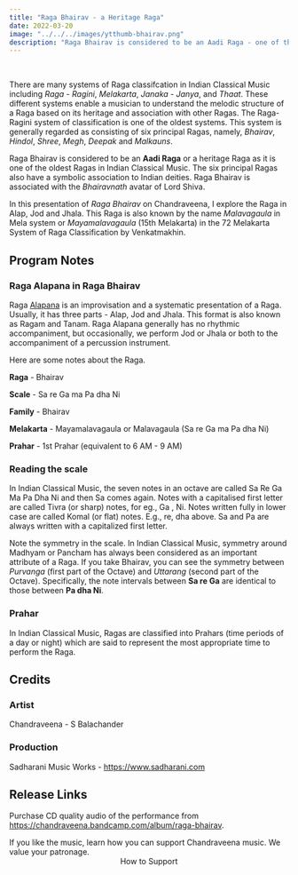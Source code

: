 ```yaml
---
title: "Raga Bhairav - a Heritage Raga"
date: 2022-03-20
image: "../../../images/ytthumb-bhairav.png"
description: "Raga Bhairav is considered to be an Aadi Raga - one of the oldest Ragas in Indian Classical Music. It is one of the six principal Ragas in the Raga - Ragini classification of Ragas in Indian Classical Music."
---
```

<you-tube videoid="cB3wEbrWZOc"></you-tube>
<br>

There are many systems of Raga classifcation in Indian Classical Music including *Raga - Ragini*, *Melakarta*, *Janaka - Janya*, and *Thaat*. These different systems enable a musician to understand the melodic structure of a Raga based on its heritage and association with other Ragas. The Raga-Ragini system of classification is one of the oldest systems. This system is generally regarded as consisting of six principal Ragas, namely, *Bhairav*, *Hindol*, *Shree*, *Megh*, *Deepak* and *Malkauns*.

Raga Bhairav is considered to be an **Aadi Raga** or a heritage Raga as it is one of the oldest Ragas in Indian Classical Music. The six principal Ragas also have a symbolic association to Indian deities. Raga Bhairav is associated with the *Bhairavnath* avatar of Lord Shiva.

In this presentation of *Raga Bhairav* on Chandraveena, I explore the Raga in Alap, Jod and Jhala. This Raga is also known by the name *Malavagaula* in Mela system or *Mayamalavagaula* (15th Melakarta) in the 72 Melakarta System of Raga Classification by Venkatmakhin.

## Program Notes

### Raga Alapana in Raga Bhairav

Raga [Alapana](/blog/raga-alapana/) is an improvisation and a systematic presentation of a Raga.  Usually, it has three parts - Alap, Jod and Jhala. This format is also known as Ragam and Tanam. Raga Alapana generally has no rhythmic accompaniment, but occasionally, we perform Jod or Jhala or both to the accompaniment of a percussion instrument.

Here are some notes about the Raga.

**Raga** - Bhairav

**Scale** - Sa re Ga ma Pa dha Ni

**Family** - Bhairav

**Melakarta** - Mayamalavagaula or Malavagaula (Sa re Ga ma Pa dha Ni)

**Prahar** - 1st Prahar (equivalent to 6 AM  - 9 AM)

### Reading the scale
In Indian Classical Music, the seven notes in an octave are called Sa Re Ga Ma Pa Dha Ni and then Sa comes again. Notes with a capitalised first letter are called Tivra (or sharp) notes, for eg., Ga , Ni. Notes written fully in lower case are called Komal (or flat) notes. E.g., re, dha above. Sa and Pa are always written with a capitalized first letter.

Note the symmetry in the scale. In Indian Classical Music, symmetry around Madhyam or Pancham has always been considered as an important attribute of a Raga. If you take Bhairav, you can see the symmetry between *Purvanga* (first part of the Octave) and *Uttarang* (second part of the Octave). Specifically, the note intervals between **Sa re Ga** are identical to those between **Pa dha Ni**.

### Prahar
In Indian Classical Music, Ragas are classified into Prahars (time periods of a day or night) which are said to represent the most appropriate time to perform the Raga.

## Credits
### Artist

Chandraveena - S Balachander

### Production

Sadharani Music Works - https://www.sadharani.com

## Release Links

Purchase CD quality audio of the performance from https://chandraveena.bandcamp.com/album/raga-bhairav.

<notice-box>
If you like the music, learn how you can support Chandraveena music. We value your patronage.
<div style="text-align:center">
<my-button to="/support/">How to Support</my-button>
</div>
</notice-box>


